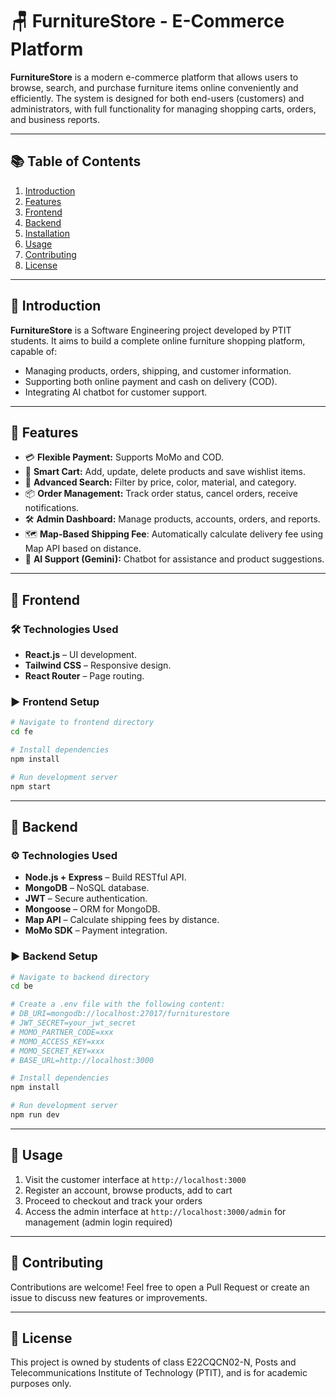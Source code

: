 # 🪑 FurnitureStore - E-Commerce Platform

**FurnitureStore** is a modern e-commerce platform that allows users to browse, search, and purchase furniture items online conveniently and efficiently. The system is designed for both end-users (customers) and administrators, with full functionality for managing shopping carts, orders, and business reports.

---

## 📚 Table of Contents

1. [Introduction](#introduction)
2. [Features](#features)
3. [Frontend](#frontend)
4. [Backend](#backend)
5. [Installation](#installation)
6. [Usage](#usage)
7. [Contributing](#contributing)
8. [License](#license)

---

## 🧾 Introduction

**FurnitureStore** is a Software Engineering project developed by PTIT students. It aims to build a complete online furniture shopping platform, capable of:

- Managing products, orders, shipping, and customer information.
- Supporting both online payment and cash on delivery (COD).
- Integrating AI chatbot for customer support.

---

## 🚀 Features

- 💳 **Flexible Payment:** Supports MoMo and COD.
- 🛒 **Smart Cart:** Add, update, delete products and save wishlist items.
- 🔎 **Advanced Search:** Filter by price, color, material, and category.
- 📦 **Order Management:** Track order status, cancel orders, receive notifications.
- 🛠️ **Admin Dashboard:** Manage products, accounts, orders, and reports.
- 🗺️ **Map-Based Shipping Fee**: Automatically calculate delivery fee using Map API based on distance.
- 🤖 **AI Support (Gemini):** Chatbot for assistance and product suggestions.

---

## 🎨 Frontend

### 🛠 Technologies Used

- **React.js** – UI development.
- **Tailwind CSS** – Responsive design.
- **React Router** – Page routing.

### ▶️ Frontend Setup

```bash
# Navigate to frontend directory
cd fe

# Install dependencies
npm install

# Run development server
npm start
```

---

## 🧩 Backend

### ⚙️ Technologies Used

- **Node.js + Express** – Build RESTful API.
- **MongoDB** – NoSQL database.
- **JWT** – Secure authentication.
- **Mongoose** – ORM for MongoDB.
- **Map API** – Calculate shipping fees by distance.
- **MoMo SDK** – Payment integration.

### ▶️ Backend Setup

```bash
# Navigate to backend directory
cd be

# Create a .env file with the following content:
# DB_URI=mongodb://localhost:27017/furniturestore
# JWT_SECRET=your_jwt_secret
# MOMO_PARTNER_CODE=xxx
# MOMO_ACCESS_KEY=xxx
# MOMO_SECRET_KEY=xxx
# BASE_URL=http://localhost:3000

# Install dependencies
npm install

# Run development server
npm run dev
```

---

## 🧪 Usage

1. Visit the customer interface at `http://localhost:3000`
2. Register an account, browse products, add to cart
3. Proceed to checkout and track your orders
4. Access the admin interface at `http://localhost:3000/admin` for management (admin login required)

---

## 🤝 Contributing

Contributions are welcome! Feel free to open a Pull Request or create an issue to discuss new features or improvements.

---

## 📄 License

This project is owned by students of class E22CQCN02-N, Posts and Telecommunications Institute of Technology (PTIT), and is for academic purposes only.
